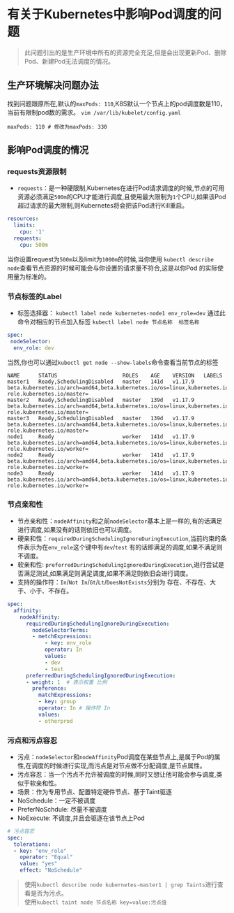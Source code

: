 # 有关于Kubernetes中影响Pod调度的问题

> 此问题引出的是生产环境中所有的资源完全充足,但是会出现更新Pod、删除Pod、新建Pod无法调度的情况。
## 生产环境解决问题办法
找到问题跟原所在,默认的`maxPods: 110`,K8S默认一个节点上的pod调度数是110，当前有限制pod数的需求。
`vim /var/lib/kubelet/config.yaml`
```shell
maxPods: 110 # 修改为maxPods: 330
```
## 影响Pod调度的情况
### requests资源限制
- `requests`：是一种硬限制,Kubernetes在进行Pod请求调度的时候,节点的可用资源必须满足`500m`的CPU才能进行调度,且使用最大限制为`1`个CPU,如果该Pod超过请求的最大限制,则Kubernetes将会把该Pod进行Kill重启。
```yaml
resources:
  limits:
    cpu: '1'
  requests:
    cpu: 500m
```
当你设置request为`500m`以及limit为`1000m`的时候,当你使用 `kubectl
describe node`查看节点资源的时候可能会与你设置的请求量不符合,这是以你Pod
的实际使用量为标准的。

### 节点标签的Label
- 标签选择器：  `kubectl label node kubernetes-node1 env_role=dev` 通过此命令对相应的节点加入标签 `kubectl label node 节点名称  标签名称`
```yaml
spec:
 nodeSelector: 
  env_role: dev
```
当然,你也可以通过`kubectl get node --show-labels`命令查看当前节点的标签
```shell
NAME      STATUS                     ROLES    AGE    VERSION   LABELS
master1   Ready,SchedulingDisabled   master   141d   v1.17.9   beta.kubernetes.io/arch=amd64,beta.kubernetes.io/os=linux,kubernetes.io/arch=amd64,kubernetes.io/hostname=master1,kubernetes.io/os=linux,node-role.kubernetes.io/master=
master2   Ready,SchedulingDisabled   master   139d   v1.17.9   beta.kubernetes.io/arch=amd64,beta.kubernetes.io/os=linux,kubernetes.io/arch=amd64,kubernetes.io/hostname=master2,kubernetes.io/os=linux,node-role.kubernetes.io/master=
master3   Ready,SchedulingDisabled   master   139d   v1.17.9   beta.kubernetes.io/arch=amd64,beta.kubernetes.io/os=linux,kubernetes.io/arch=amd64,kubernetes.io/hostname=master3,kubernetes.io/os=linux,node-role.kubernetes.io/master=
node1     Ready                      worker   141d   v1.17.9   beta.kubernetes.io/arch=amd64,beta.kubernetes.io/os=linux,kubernetes.io/arch=amd64,kubernetes.io/hostname=node1,kubernetes.io/os=linux,node-role.kubernetes.io/worker=
node2     Ready                      worker   141d   v1.17.9   beta.kubernetes.io/arch=amd64,beta.kubernetes.io/os=linux,kubernetes.io/arch=amd64,kubernetes.io/hostname=node2,kubernetes.io/os=linux,node-role.kubernetes.io/worker=
node3     Ready                      worker   141d   v1.17.9   beta.kubernetes.io/arch=amd64,beta.kubernetes.io/os=linux,kubernetes.io/arch=amd64,kubernetes.io/hostname=node3,kubernetes.io/os=linux,node-role.kubernetes.io/worker=
```
### 节点亲和性
- 节点亲和性：`nodeAffinity`和之前`nodeSelector`基本上是一样的,有的话满足进行调度,如果没有的话则依旧也可以调度。
- 硬亲和性：`requiredDuringSchedulingIgnoreDuringExecution`,当前约束的条件表示为在`env_role`这个键中有`dev`/`test` 有的话即满足的调度,如果不满足则不调度。
- 软亲和性: `preferredDuringSchedulingIgnoredDuringExecution`,进行尝试是否满足测试,如果满足则满足调度,如果不满足则依旧会进行调度。
- 支持的操作符：`In`/`Not In`/`Gt`/`Lt`/`DoesNotExists`分别为 存在、不存在、大于、小于、不存在。
```yaml
spec:
  affinity:
    nodeAffinity:
      requiredDuringSchedulingIgnoreDuringExecution:
        nodeSelectorTerms:
        - metchExpressions:
            - key: env_role
            operator: In
            values:
            - dev
            - test
      preferredDuringSchedulingIgnoredDuringExecution:
      - weight: 1  # 表示权重 比例
        preference:
          matchExpressions:
          - key: group
          operator: In # 操作符 In 
          values:
          - otherprod
```

### 污点和污点容忍
- 污点：`nodeSelector`和`nodeAffinity`Pod调度在某些节点上,是属于Pod的属性,在调度的时候进行实现,而污点是对节点做不分配调度,是节点属性。
- 污点容忍：当一个污点不允许被调度的时候,同时又想让他可能会参与调度,类似于软亲和性。
- 场景：作为专用节点、配置特定硬件节点、基于Taint驱逐
- NoSchedule：一定不被调度
- PreferNoSchdule: 尽量不被调度
- NoExecute: 不调度,并且会驱逐在该节点上Pod
```yaml
# 污点容忍
spec:
  tolerations:
  - key: "env_role"
    operator: "Equal"
    value: "yes"
    effect: "NoSchedule"

```
> 使用`kubectl describe node kubernetes-master1 | grep Taints`进行查看是否为污点。   
> 使用`kubectl taint node 节点名称 key=value:污点值`
